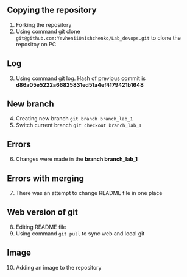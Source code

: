 ## Copying the repository
1. Forking the repository
2. Using command git clone `git@github.com:YevheniiOnishchenko/Lab_devops.git` to clone the repositoy on PC
## Log
3. Using command git log. Hash of previous commit is **d86a05e5222a66825831ed51a4ef4179421b1648**
## New branch
4. Creating new branch `git branch branch_lab_1`
5. Switch current branch `git checkout branch_lab_1`
## Errors
6. Changes were made in the **branch branch_lab_1**
## Errors with merging
7. There was an attempt to change README file in one place
## Web version of git
8. Editing README file
9. Using command `git pull` to sync web and local git
## Image
10. Adding an image to the repository
